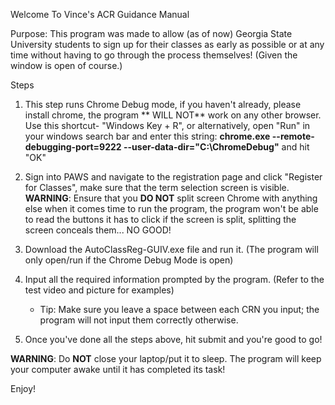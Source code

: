 Welcome To Vince's ACR Guidance Manual

Purpose: This program was made to allow (as of now) Georgia State University students to sign up for their classes as early as possible or at any time without having to go through the process themselves! (Given the window is open of course.)

Steps

1. This step runs Chrome Debug mode, if you haven't already, please install chrome, the program ** WILL NOT** work on any other browser. Use this shortcut- "Windows Key + R", or alternatively, open "Run" in your windows search bar and enter this string: **chrome.exe --remote-debugging-port=9222 --user-data-dir="C:\ChromeDebug"** and hit "OK"

2. Sign into PAWS and navigate to the registration page and click "Register for Classes", make sure that the term selection screen is visible. **WARNING**: Ensure that you **DO NOT** split screen Chrome with anything else when it comes time to run the program, the program won't be able to read the buttons it has to click if the screen is split, splitting the screen conceals them... NO GOOD!
 
3. Download the AutoClassReg-GUIV.exe file and run it. (The program will only open/run if the Chrome Debug Mode is open)

4. Input all the required information prompted by the program. (Refer to the test video and picture for examples)
   - Tip: Make sure you leave a space between each CRN you input; the program will not input them correctly otherwise.

5. Once you've done all the steps above, hit submit and you're good to go!

**WARNING**: Do **NOT** close your laptop/put it to sleep. The program will keep your computer awake until it has completed its task! 

Enjoy!
